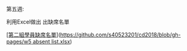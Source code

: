 第五週:

利用Excel做出 出缺席名單

[\[第二組學員缺席名單\]](https://www.gitbook.com/book/s40523203/2b-group2/edit#)\([https://github.com/s40523201/cd2018/blob/gh-pages/w5 absent list.xlsx](https://www.gitbook.com/book/s40523203/2b-group2/edit#)\)


